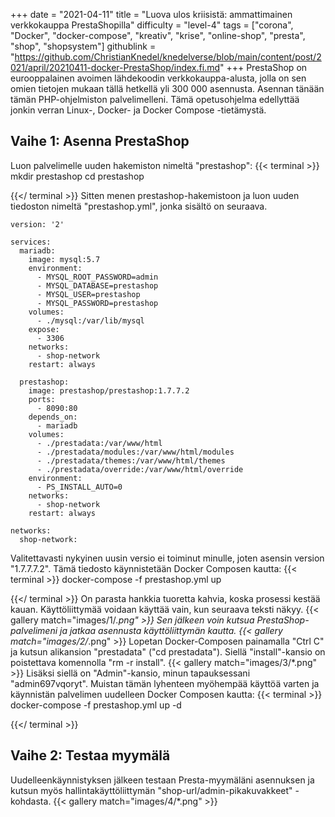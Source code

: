 +++
date = "2021-04-11"
title = "Luova ulos kriisistä: ammattimainen verkkokauppa PrestaShopilla"
difficulty = "level-4"
tags = ["corona", "Docker", "docker-compose", "kreativ", "krise", "online-shop", "presta", "shop", "shopsystem"]
githublink = "https://github.com/ChristianKnedel/knedelverse/blob/main/content/post/2021/april/20210411-docker-PrestaShop/index.fi.md"
+++
PrestaShop on eurooppalainen avoimen lähdekoodin verkkokauppa-alusta, jolla on sen omien tietojen mukaan tällä hetkellä yli 300 000 asennusta. Asennan tänään tämän PHP-ohjelmiston palvelimelleni. Tämä opetusohjelma edellyttää jonkin verran Linux-, Docker- ja Docker Compose -tietämystä.
## Vaihe 1: Asenna PrestaShop
Luon palvelimelle uuden hakemiston nimeltä "prestashop":
{{< terminal >}}
mkdir prestashop
cd prestashop

{{</ terminal >}}
Sitten menen prestashop-hakemistoon ja luon uuden tiedoston nimeltä "prestashop.yml", jonka sisältö on seuraava.
```
version: '2'

services:
  mariadb:
    image: mysql:5.7
    environment:
      - MYSQL_ROOT_PASSWORD=admin
      - MYSQL_DATABASE=prestashop
      - MYSQL_USER=prestashop
      - MYSQL_PASSWORD=prestashop
    volumes:
      - ./mysql:/var/lib/mysql
    expose:
      - 3306
    networks:
      - shop-network
    restart: always

  prestashop:
    image: prestashop/prestashop:1.7.7.2
    ports:
      - 8090:80
    depends_on:
      - mariadb
    volumes:
      - ./prestadata:/var/www/html
      - ./prestadata/modules:/var/www/html/modules
      - ./prestadata/themes:/var/www/html/themes
      - ./prestadata/override:/var/www/html/override
    environment:
      - PS_INSTALL_AUTO=0
    networks:
      - shop-network
    restart: always

networks:
  shop-network:

```
Valitettavasti nykyinen uusin versio ei toiminut minulle, joten asensin version "1.7.7.7.2". Tämä tiedosto käynnistetään Docker Composen kautta:
{{< terminal >}}
docker-compose -f prestashop.yml up

{{</ terminal >}}
On parasta hankkia tuoretta kahvia, koska prosessi kestää kauan. Käyttöliittymää voidaan käyttää vain, kun seuraava teksti näkyy.
{{< gallery match="images/1/*.png" >}}
Sen jälkeen voin kutsua PrestaShop-palvelimeni ja jatkaa asennusta käyttöliittymän kautta.
{{< gallery match="images/2/*.png" >}}
Lopetan Docker-Composen painamalla "Ctrl C" ja kutsun alikansion "prestadata" ("cd prestadata"). Siellä "install"-kansio on poistettava komennolla "rm -r install".
{{< gallery match="images/3/*.png" >}}
Lisäksi siellä on "Admin"-kansio, minun tapauksessani "admin697vqoryt". Muistan tämän lyhenteen myöhempää käyttöä varten ja käynnistän palvelimen uudelleen Docker Composen kautta:
{{< terminal >}}
docker-compose -f prestashop.yml up -d

{{</ terminal >}}

## Vaihe 2: Testaa myymälä
Uudelleenkäynnistyksen jälkeen testaan Presta-myymäläni asennuksen ja kutsun myös hallintakäyttöliittymän "shop-url/admin-pikakuvakkeet" -kohdasta.
{{< gallery match="images/4/*.png" >}}